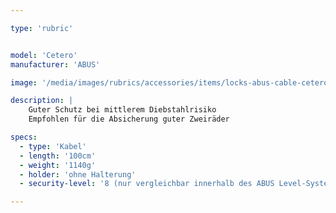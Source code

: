 ```yaml
---

type: 'rubric'


model: 'Cetero'
manufacturer: 'ABUS'

image: '/media/images/rubrics/accessories/items/locks-abus-cable-cetero.jpg'

description: |
    Guter Schutz bei mittlerem Diebstahlrisiko
    Empfohlen für die Absicherung guter Zweiräder

specs: 
  - type: 'Kabel'
  - length: '100cm'
  - weight: '1140g'
  - holder: 'ohne Halterung'
  - security-level: '8 (nur vergleichbar innerhalb des ABUS Level-Systems)'

---
```

